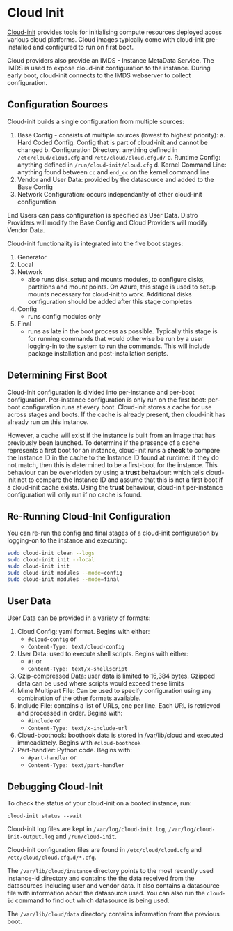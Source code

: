 # Cloud Init

[Cloud-init](https://cloudinit.readthedocs.io/en/latest/index.html) 
provides tools for initialising compute resources deployed acoss various 
cloud platforms. Cloud images typically come with cloud-init pre-installed and 
configured to run on first boot. 

Cloud providers also provide an IMDS - Instance MetaData Service. The IMDS is 
used to expose cloud-init configuration to the instance. During early boot, 
cloud-init connects to the IMDS webserver to collect configuration.

## Configuration Sources

Cloud-init builds a single configuration from multiple sources:

1. Base Config - consists of multiple sources (lowest to highest priority):
    a. Hard Coded Config: Config that is part of cloud-init and cannot be changed
    b. Configuration Directory: anything defined in `/etc/cloud/cloud.cfg` and `/etc/cloud/cloud.cfg.d/`
    c. Runtime Config: anything defined in `/run/cloud-init/cloud.cfg`
    d. Kernel Command Line: anything found between `cc` and `end_cc` on the kernel command line 
2. Vendor and User Data: provided by the datasource and added to the Base Config
3. Network Configuration: occurs independantly of other cloud-init configuration

End Users can pass configuration is specified as User Data. Distro Providers will modify
the Base Config and Cloud Providers will modify Vendor Data.

Cloud-init functionality is integrated into the five boot stages:

1. Generator
2. Local
3. Network
    - also runs disk_setup and mounts modules, to configure disks, partitions and mount points. On Azure, this stage is used to setup mounts necessary for cloud-init to work. Additional disks configuration should be added after this stage completes
4. Config
    - runs config modules only
5. Final
    - runs as late in the boot process as possible. Typically this stage is for running commands that would otherwise be run by a user logging-in to the system to run the commands. This will include package installation and post-installation scripts. 

## Determining First Boot

Cloud-init configuration is divided into per-instance and per-boot configuration. Per-instance configuration is only run on the first boot: per-boot configuration runs at every boot. 
Cloud-init stores a cache for use across stages and boots. If the cache is already present, 
then cloud-init has already run on this instance. 

However, a cache will exist if the instance is built from an image that has 
previously been launched. To determine if the presence of a cache represents
a first boot for an instance, cloud-init runs a **check** to compare the Instance ID in the 
cache to the Instance ID found at runtime: if they do not match, then this is determined
to be a first-boot for the instance. 
This behaviour can be over-ridden by using a **trust** behaviour: which
tells cloud-init not to compare the Instance ID and assume that this is not a 
first boot if a cloud-init cache exists. Using the **trust** behaviour, cloud-init 
per-instance configuration will only run if no cache is found. 

## Re-Running Cloud-Init Configuration

You can re-run the config and final stages of a cloud-init configuration by logging-on
to the instance and executing:

```bash
sudo cloud-init clean --logs
sudo cloud-init init --local
sudo cloud-init init
sudo cloud-init modules --mode=config
sudo cloud-init modules --mode=final
```

## User Data

User Data can be provided in a variety of formats:

1. Cloud Config: yaml format. Begins with either:
    - `#cloud-config` or
    - `Content-Type: text/cloud-config`
2. User Data: used to execute shell scripts. Begins with either:
    - `#!` or 
    - `Content-Type: text/x-shellscript`
3. Gzip-compressed Data: user data is limited to 16,384 bytes. Gzipped data can be used where scripts would exceed these limits
4. Mime Multipart File: Can be used to specify configuration using any combination of the other formats available. 
5. Include File: contains a list of URLs, one per line. Each URL is retrieved and processed in order. Begins with:
    - `#include` or 
    - `Content-Type: text/x-include-url`
6. Cloud-boothook: boothook data is stored in /var/lib/cloud and executed immeadiately. Begins with `#cloud-boothook`
7. Part-handler: Python code. Begins with:
    - `#part-handler` or 
    - `Content-Type: text/part-handler`

## Debugging Cloud-Init

To check the status of your cloud-init on a booted instance, run: 

```
cloud-init status --wait
```

Cloud-init log files are kept in `/var/log/cloud-init.log`, `/var/log/cloud-init-output.log`
and `/run/cloud-init`.

Cloud-init configuration files are found in `/etc/cloud/cloud.cfg` and `/etc/cloud/cloud.cfg.d/*.cfg`.

The `/var/lib/cloud/instance` directory points to the most recently used instance-id directory and
contains the the data received from the datasources including user and vendor data. It also contains
a datasource file with information about the datasource used. You can also run the `cloud-id` command
to find out which datasource is being used. 

The `/var/lib/cloud/data` directory contains information from the previous boot. 
